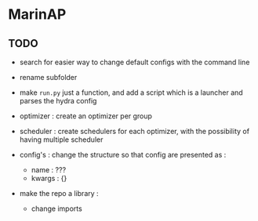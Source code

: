 # MarinAP



 ## TODO
 - search for easier way to change default configs with the command line
 - rename subfolder
 - make `run.py` just a function, and add a script which is a launcher and parses the hydra config
 - optimizer : create an optimizer per group
 - scheduler : create schedulers for each optimizer, with the possibility of having multiple scheduler
 - config's : change the structure so that config are presented as :
    - name : ???
    - kwargs : {}

- make the repo a library :
  - change imports
